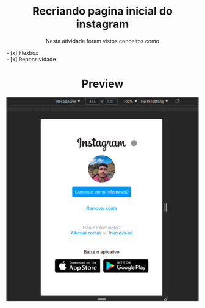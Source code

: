 <h1 align=center>Recriando pagina inicial do instagram</h1>
<p align=center>Nesta atividade foram vistos conceitos como</p>
- [x] Flexbox </br>
- [x] Reponsividade
<h1 align=center>Preview</h1>
<p align=center><img src=".github/preview.gif"/></p>